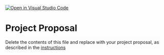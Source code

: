 [![Open in Visual Studio Code](https://classroom.github.com/assets/open-in-vscode-c66648af7eb3fe8bc4f294546bfd86ef473780cde1dea487d3c4ff354943c9ae.svg)](https://classroom.github.com/online_ide?assignment_repo_id=8571237&assignment_repo_type=AssignmentRepo)
# Project Proposal
Delete the contents of this file and replace with your project proposal, as described in the [instructions](./instructions.md)